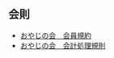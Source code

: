 ## 会則

* [おやじの会　会員規約](/docs/Rule_Final_May_20140419.pdf)
* [おやじの会　会計処理規則](/docs/Rule_Account_20140419.pdf)
